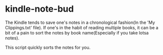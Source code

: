 # kindle-note-bud

The Kindle tends to save one's notes in a chronological fashion(In the 'My Clippings.txt' file). If one's in the habit of reading multiple books, it can be a bit of a pain to sort the notes by book name(Especially if you take lotsa notes).

This script quickly sorts the notes for you.
